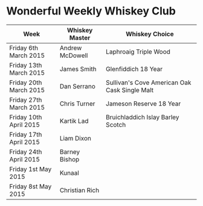 # Wonderful Weekly Whiskey Club

| Week                  | Whiskey Master  | Whiskey Choice                                |
|-----------------------|-----------------|-----------------------------------------------|
|Friday 6th March 2015  | Andrew McDowell | Laphroaig Triple Wood                         |
|Friday 13th March 2015 | James Smith     | Glenfiddich 18 Year                           |
|Friday 20th March 2015 | Dan Serrano     | Sullivan's Cove American Oak Cask Single Malt |
|Friday 27th March 2015 | Chris Turner    | Jameson Reserve 18 Year                       |
|Friday 10th April 2015 | Kartik Lad      | Bruichladdich Islay Barley Scotch             |
|Friday 17th April 2015 | Liam Dixon      |                                               |
|Friday 24th April 2015 | Barney Bishop   |                                               |    
|Friday 1st May 2015    | Kunaal          |                                               |   
|Friday 8st May 2015    | Christian Rich  |                                               |      
